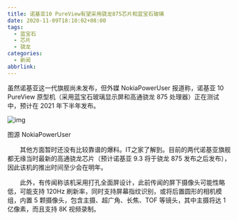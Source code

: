 ```yaml
---
title: 诺基亚10 PureView有望采用骁龙875芯片和蓝宝石玻璃
date: 2020-11-09T18:10:02+08:00
tags:
  - 蓝宝石
  - 芯片
  - 骁龙
categories:
  - 新闻
abbrlink:
---
```


虽然诺基亚这一代旗舰尚未发布，但外媒 NokiaPowerUser 报道称，诺基亚 10 PureView 原型机（采用蓝宝石玻璃显示屏和高通骁龙 875 处理器）正在测试中，预计在 2021 年下半年发布。

![img](https://cdn.jsdelivr.net/gh/yakeing/Documentation@main/Hexo/images/95ec-kcieyvz7119914.jpg)

 图源 NokiaPowerUser

　　其他方面暂时还没有比较靠谱的爆料。IT之家了解到。目前的两代诺基亚旗舰都无缘当时最新的高通骁龙芯片（预计诺基亚 9.3 将于骁龙 875 发布之后发布），因此该机的推出时间至少会在明年。

　　此外，有传闻称该机采用打孔全面屏设计，此前传闻的屏下摄像头可能性略低，可能支持 120Hz 刷新率，同时支持屏幕指纹识别，或将后置圆形的相机模组，内置 5 颗摄像头，包含主摄、超广角、长焦、TOF 等镜头，其中主摄将达 1 亿像素，而且支持 8K 视频录制。